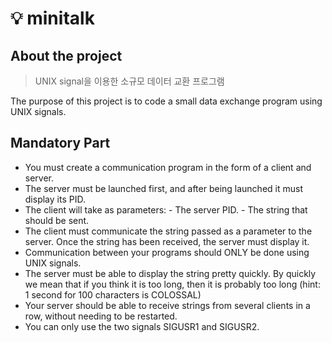 # 💡 minitalk 

## About the project 
> UNIX signal을 이용한 소규모 데이터 교환 프로그램

The purpose of this project is to code a small data exchange program using UNIX signals.

## Mandatory Part

- You must create a communication program in the form of a client and server.
- The server must be launched first, and after being launched it must display its PID.
- The client will take as parameters: - The server PID. - The string that should be sent.
- The client must communicate the string passed as a parameter to the server. Once the string has been received, the server must display it.
- Communication between your programs should ONLY be done using UNIX signals.
- The server must be able to display the string pretty quickly. By quickly we mean that if you think it is too long, then it is probably too long (hint: 1 second for 100 characters is COLOSSAL)
- Your server should be able to receive strings from several clients in a row, without needing to be restarted.
- You can only use the two signals SIGUSR1 and SIGUSR2.
